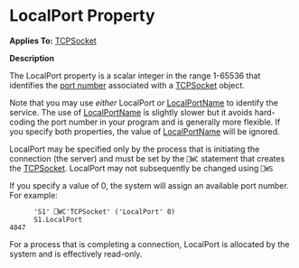 <h1 class="heading"><span class="name">LocalPort</span> <span class="right">Property</span></h1>



**Applies To:** [TCPSocket](../objects/tcpsocket.md)

**Description**


The LocalPort property is a scalar integer in the range 1-65536 that
identifies the [port number](../miscellaneous/port-number.md) associated with a [TCPSocket](../objects/tcpsocket.md)
 object.



Note that you may use *either* LocalPort *or* [LocalPortName](localportname.md)
 to identify the service. The use of [LocalPortName](localportname.md)
 is slightly slower but it avoids hard-coding the port number in your program and
is generally more flexible. If you specify both properties, the value of [LocalPortName](localportname.md)
 will be ignored.


LocalPort may be specified only by the process that is initiating the
connection (the server) and must be set by the `⎕WC`
statement that creates the [TCPSocket](../objects/tcpsocket.md).
LocalPort may not subsequently be changed using `⎕WS`



If you specify a value of 0, the system will assign an available port number.
For example:
```apl
      'S1' ⎕WC'TCPSocket' ('LocalPort' 0)
      S1.LocalPort
4047
```



For a process that is completing a connection, LocalPort is allocated by the
system and is effectively read-only.


